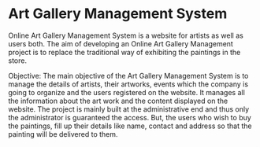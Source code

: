 # Art Gallery Management System
Online Art Gallery Management System is a website for artists as well as users both. The aim of developing an Online Art Gallery Management project is to replace the traditional way of exhibiting the paintings in the store.

Objective: The main objective of the Art Gallery Management System is to manage the details of artists, their artworks, events which the company is going to organize and the users registered on the website. It manages all the information about the art work and the content displayed on the website. The project is mainly built at the administrative end and thus only the administrator is guaranteed the access. But, the users who wish to buy the paintings, fill up their details like name, contact and address so that the painting will be delivered to them.
